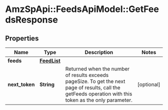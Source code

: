 # AmzSpApi::FeedsApiModel::GetFeedsResponse

## Properties
Name | Type | Description | Notes
------------ | ------------- | ------------- | -------------
**feeds** | [**FeedList**](FeedList.md) |  | 
**next_token** | **String** | Returned when the number of results exceeds pageSize. To get the next page of results, call the getFeeds operation with this token as the only parameter. | [optional] 

